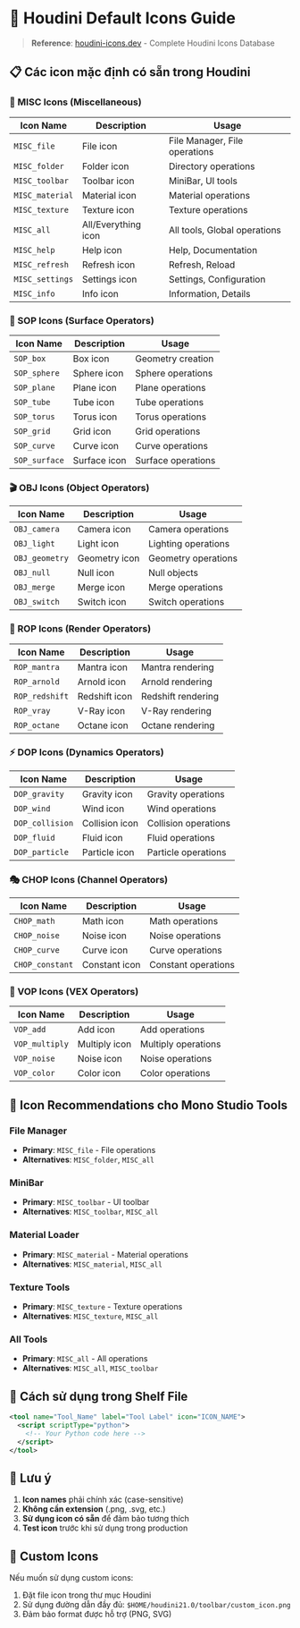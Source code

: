 # 🎨 Houdini Default Icons Guide

> **Reference**: [houdini-icons.dev](https://houdini-icons.dev/) - Complete Houdini Icons Database

## 📋 **Các icon mặc định có sẵn trong Houdini**

### **🔧 MISC Icons (Miscellaneous)**
| Icon Name | Description | Usage |
|-----------|-------------|-------|
| `MISC_file` | File icon | File Manager, File operations |
| `MISC_folder` | Folder icon | Directory operations |
| `MISC_toolbar` | Toolbar icon | MiniBar, UI tools |
| `MISC_material` | Material icon | Material operations |
| `MISC_texture` | Texture icon | Texture operations |
| `MISC_all` | All/Everything icon | All tools, Global operations |
| `MISC_help` | Help icon | Help, Documentation |
| `MISC_refresh` | Refresh icon | Refresh, Reload |
| `MISC_settings` | Settings icon | Settings, Configuration |
| `MISC_info` | Info icon | Information, Details |

### **🎯 SOP Icons (Surface Operators)**
| Icon Name | Description | Usage |
|-----------|-------------|-------|
| `SOP_box` | Box icon | Geometry creation |
| `SOP_sphere` | Sphere icon | Sphere operations |
| `SOP_plane` | Plane icon | Plane operations |
| `SOP_tube` | Tube icon | Tube operations |
| `SOP_torus` | Torus icon | Torus operations |
| `SOP_grid` | Grid icon | Grid operations |
| `SOP_curve` | Curve icon | Curve operations |
| `SOP_surface` | Surface icon | Surface operations |

### **🎬 OBJ Icons (Object Operators)**
| Icon Name | Description | Usage |
|-----------|-------------|-------|
| `OBJ_camera` | Camera icon | Camera operations |
| `OBJ_light` | Light icon | Lighting operations |
| `OBJ_geometry` | Geometry icon | Geometry operations |
| `OBJ_null` | Null icon | Null objects |
| `OBJ_merge` | Merge icon | Merge operations |
| `OBJ_switch` | Switch icon | Switch operations |

### **🎨 ROP Icons (Render Operators)**
| Icon Name | Description | Usage |
|-----------|-------------|-------|
| `ROP_mantra` | Mantra icon | Mantra rendering |
| `ROP_arnold` | Arnold icon | Arnold rendering |
| `ROP_redshift` | Redshift icon | Redshift rendering |
| `ROP_vray` | V-Ray icon | V-Ray rendering |
| `ROP_octane` | Octane icon | Octane rendering |

### **⚡ DOP Icons (Dynamics Operators)**
| Icon Name | Description | Usage |
|-----------|-------------|-------|
| `DOP_gravity` | Gravity icon | Gravity operations |
| `DOP_wind` | Wind icon | Wind operations |
| `DOP_collision` | Collision icon | Collision operations |
| `DOP_fluid` | Fluid icon | Fluid operations |
| `DOP_particle` | Particle icon | Particle operations |

### **🎭 CHOP Icons (Channel Operators)**
| Icon Name | Description | Usage |
|-----------|-------------|-------|
| `CHOP_math` | Math icon | Math operations |
| `CHOP_noise` | Noise icon | Noise operations |
| `CHOP_curve` | Curve icon | Curve operations |
| `CHOP_constant` | Constant icon | Constant operations |

### **🎨 VOP Icons (VEX Operators)**
| Icon Name | Description | Usage |
|-----------|-------------|-------|
| `VOP_add` | Add icon | Add operations |
| `VOP_multiply` | Multiply icon | Multiply operations |
| `VOP_noise` | Noise icon | Noise operations |
| `VOP_color` | Color icon | Color operations |

## 🎯 **Icon Recommendations cho Mono Studio Tools**

### **File Manager**
- **Primary**: `MISC_file` - File operations
- **Alternatives**: `MISC_folder`, `MISC_all`

### **MiniBar**
- **Primary**: `MISC_toolbar` - UI toolbar
- **Alternatives**: `MISC_toolbar`, `MISC_all`

### **Material Loader**
- **Primary**: `MISC_material` - Material operations
- **Alternatives**: `MISC_material`, `MISC_all`

### **Texture Tools**
- **Primary**: `MISC_texture` - Texture operations
- **Alternatives**: `MISC_texture`, `MISC_all`

### **All Tools**
- **Primary**: `MISC_all` - All operations
- **Alternatives**: `MISC_all`, `MISC_toolbar`

## 🔧 **Cách sử dụng trong Shelf File**

```xml
<tool name="Tool_Name" label="Tool Label" icon="ICON_NAME">
  <script scriptType="python">
    <!-- Your Python code here -->
  </script>
</tool>
```

## 📝 **Lưu ý**

1. **Icon names** phải chính xác (case-sensitive)
2. **Không cần extension** (.png, .svg, etc.)
3. **Sử dụng icon có sẵn** để đảm bảo tương thích
4. **Test icon** trước khi sử dụng trong production

## 🚀 **Custom Icons**

Nếu muốn sử dụng custom icons:
1. Đặt file icon trong thư mục Houdini
2. Sử dụng đường dẫn đầy đủ: `$HOME/houdini21.0/toolbar/custom_icon.png`
3. Đảm bảo format được hỗ trợ (PNG, SVG)
